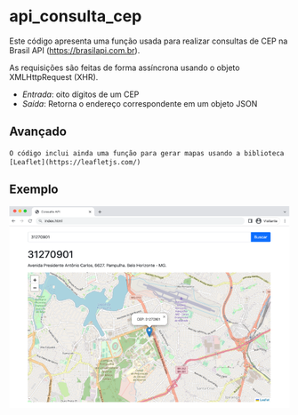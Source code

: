 # api_consulta_cep
Este código apresenta uma função usada para realizar consultas de CEP na Brasil API (https://brasilapi.com.br).

As requisições são feitas de forma assíncrona usando o objeto XMLHttpRequest (XHR).

-  *Entrada*: oito dígitos de um CEP
-  *Saída*: Retorna o endereço correspondente em um objeto JSON


## Avançado
    O código inclui ainda uma função para gerar mapas usando a biblioteca [Leaflet](https://leafletjs.com/)

## Exemplo
<img src="exemplo.png">